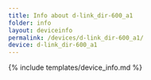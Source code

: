 ```yaml
---
title: Info about d-link_dir-600_a1
folder: info
layout: deviceinfo
permalink: /devices/d-link_dir-600_a1/
device: d-link_dir-600_a1
---
```

{% include templates/device_info.md %}
